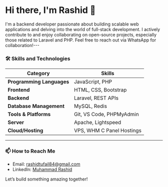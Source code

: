# Hi there, I'm Rashid 👋

I'm a backend developer passionate about building scalable web applications and delving into the world of full-stack development. I actively contribute to and enjoy collaborating on open-source projects, especially those related to Laravel and PHP. Feel free to reach out via WhatsApp for collaboration!---

### 🛠 Skills and Technologies

| Category                | Skills                                                                  |
|-------------------------|-------------------------------------------------------------------------|
| **Programming Languages** | JavaScript, PHP                                                       |
| **Frontend**              | HTML, CSS, Bootstrap                                                  |
| **Backend**               | Laravel, REST APIs                                                    |
| **Database Management**   | MySQL, Redis                                                          |
| **Tools & Platforms**     | Git, VS Code, PHPMyAdmin                                                          |
| **Server**                | Apache, Lightspeed                                                    |
| **Cloud/Hosting**         | VPS, WHM C Panel Hostings                                             |

---

### 📫 How to Reach Me

- Email: [rashidtufail84@gmail.com](mailto:rashidtufail84@gmail.com)
- LinkedIn: [Muhammad Rashid](https://www.linkedin.com/in/muhammadrashidt/)

Let’s build something amazing together!
